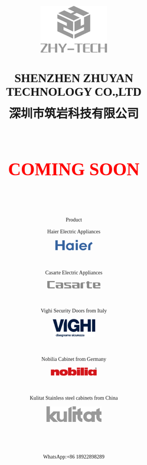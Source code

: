 <head>
   <meta charset="UTF-8">
</head>
<p align="center">
<img border="0" src="README_files/2025logo-8.png" width="180" height="126"></p><p align="center">　</p>
<p align="center"><b><font size="6" face="BIZ UDPGothic">SHENZHEN ZHUYAN TECHNOLOGY CO.,LTD</font></b></p>
<p align="center"><b><font size="6" face="黑体">深圳市筑岩科技有限公司</font></b></p>
<p align="center">　</p>
<p align="center"><font size="7" face="BIZ UDPGothic"><br>
<b><font color="#FF0000">COMING SOON</font></b></font></p>
<p align="center">　</p>
<p align="center">　</p>
<p align="center"><font face="BIZ UDPGothic"><br>
Product</font></p>
<p align="center"><font face="BIZ UDPGothic">Haier Electric Appliances</font></p>
<p align="center">
<img border="0" src="README_files/haier.png" width="101" height="28"></p><p align="center">　</p>
<p align="center"><font face="BIZ UDPGothic">Casarte Electric Appliances</font></p>
<p align="center">
<img border="0" src="README_files/csd.png" width="144" height="20"></p><p align="center">　</p>
<p align="center"><font face="BIZ UDPGothic">Vighi Security Doors from Italy</font></p>
<p align="center">
<img border="0" src="README_files/Vighi.png" width="115" height="48"></p><p align="center">　</p>
<p align="center"><font face="BIZ UDPGothic">Nobilia Cabinet from Germany</font></p>
<p align="center">
<img border="0" src="README_files/Nobilia.png" width="124" height="22"></p><p align="center">　</p>
<p align="center"><font face="BIZ UDPGothic">Kulitat Stainless steel cabinets from China</font></p>
<p align="center">
<img border="0" src="README_files/kulitat.png" width="149" height="42"></p><p align="center">　</p>
<p align="center">　</p>
<p align="center"><font face="BIZ UDPGothic">WhatsApp:+86 18922898289</font></p>
